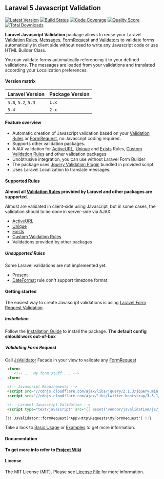 ## Laravel 5 Javascript Validation

[![Latest Version](https://img.shields.io/github/release/proengsoft/laravel-jsvalidation.svg?style=flat-square)](https://github.com/proengsoft/laravel-jsvalidation/releases)
[![Build Status](https://img.shields.io/travis/proengsoft/laravel-jsvalidation/master.svg?style=flat-square)](https://travis-ci.org/proengsoft/laravel-jsvalidation)
[![Code Coverage](https://scrutinizer-ci.com/g/proengsoft/laravel-jsvalidation/badges/coverage.png?b=master)](https://scrutinizer-ci.com/g/proengsoft/laravel-jsvalidation/?branch=master)
[![Quality Score](https://img.shields.io/scrutinizer/g/proengsoft/laravel-jsvalidation.svg?style=flat-square)](https://scrutinizer-ci.com/g/proengsoft/laravel-jsvalidation)
[![Total Downloads](https://img.shields.io/packagist/dt/proengsoft/laravel-jsvalidation.svg?style=flat-square)](https://packagist.org/packages/proengsoft/laravel-jsvalidation)

[JQuery Validation Plugin]: http://jqueryvalidation.org/
[FormRequest]: http://laravel.com/docs/5.4/validation#form-request-validation
[Validators]: http://laravel.com/docs/5.4/validation#form-request-validation
[Validation Rules]: http://laravel.com/docs/5.4/validation#available-validation-rules
[Custom Validations]: http://laravel.com/docs/5.4/validation#custom-validation-rules
[Messages]: http://laravel.com/docs/5.4/validation#error-messages-and-views
[Laravel Localization]: http://laravel.com/docs/5.4/localization
[Validation]: http://laravel.com/docs/5.4/validation
[Custom Validation Rules]: http://laravel.com/docs/5.4/validation#custom-validation-rules
[JQueryValidation]: http://jqueryvalidation.org/
[FormRequest]: http://laravel.com/docs/5.4/validation#form-request-validation
[Validators]: http://laravel.com/docs/5.4/validation#form-request-validation
[Validation Rules]: http://laravel.com/docs/5.4/validation#available-validation-rules
[Custom Validations]: http://laravel.com/docs/5.4/validation#custom-validation-rules
[Messages]: http://laravel.com/docs/5.4/validation#error-messages-and-views
[Laravel Localization]: http://laravel.com/docs/5.4/localization 
[Validation]: http://laravel.com/docs/5.4/validation 
[Validation Rules]: http://laravel.com/docs/5.4/validation#available-validation-rules
[Custom Validation Rules]: http://laravel.com/docs/5.4/validation#custom-validation-rules
**Laravel Javascript Validation** package allows to reuse your Laravel [Validation Rules][], [Messages][], [FormRequest][] and [Validators][] to validate forms automatically in client side without need to write any Javascript code or use HTML Builder Class. 

You can validate forms automatically referencing it to your defined validations. The messages are loaded from your  validations and translated according your Localization preferences.


#### Version matrix

| Laravel Version     | Package Version |
| ------------------- | --------------- |
| `5.0`, `5.2`, `5.3` | `1.x`           |
| `5.4`               | `2.x`           | 

#### Feature overview

- Automatic creation of Javascript validation based on your [Validation Rules][] or [FormRequest][], no Javascript coding required.
- Supports other validation packages. 
- AJAX validation for [ActiveURL](http://laravel.com/docs/5.4/validation#rule-active-url), [Unique](http://laravel.com/docs/5.4/validation#rule-unique) and [Exists](http://laravel.com/docs/5.4/validation#rule-exists) Rules, [Custom Validation Rules][] and other validation packages
- Unobtrusive integration, you can use without Laravel Form Builder
- The package uses [Jquery Validation Plugin](http://jqueryvalidation.org/)  bundled in provided script.
- Uses Laravel Localization to translate messages.


#### Supported Rules

**Almost all [Validation Rules][] provided by Laravel and other packages are supported**.

Almost are validated in client-side using Javascript, but in some cases, the validation should to be done in server-side via AJAX:
 - [ActiveURL](http://laravel.com/docs/5.4/validation#rule-active-url)
 - [Unique](http://laravel.com/docs/5.4/validation#rule-unique)
 - [Exists](http://laravel.com/docs/5.4/validation#rule-exists)
 - [Custom Validation Rules](https://laravel.com/docs/5.4/validation#custom-validation-rules)
 - Validations provided by other packages


##### Unsupported Rules

Some Laravel validations are not implemented yet.
    
- [Present](https://laravel.com/docs/5.4/validation#rule-present) 
- [DateFormat](https://laravel.com/docs/5.4/validation#rule-date-format) rule don't support timezone format


#### Getting started
The easiest way to create Javascript validations is using [Laravel Form Request Validation](http://laravel.com/docs/5.4/validation#form-request-validation).

##### Installation
Follow the [Installation Guide](https://github.com/proengsoft/laravel-jsvalidation/wiki/Installation) to install the package. **The default config shlould work out-of-box**

##### Validating Form Request
Call [JsValidator](https://github.com/proengsoft/laravel-jsvalidation/wiki/Facade) Facade in your view to validate any [FormRequest](https://laravel.com/docs/master/validation)
 
```html
 <form>
    <!-- ... My form stuff ... -->
 <form>

 <!-- Javascript Requirements -->
 <script src="//cdnjs.cloudflare.com/ajax/libs/jquery/2.1.3/jquery.min.js"></script>
 <script src="//cdnjs.cloudflare.com/ajax/libs/twitter-bootstrap/3.3.1/js/bootstrap.min.js"></script>

 <!-- Laravel Javascript Validation -->
 <script type="text/javascript" src="{{ asset('vendor/jsvalidation/js/jsvalidation.js')}}"></script>

{!! JsValidator::formRequest('App\Http\Requests\MyFormRequest') !!}

```

Take a look to [Basic Usage](https://github.com/proengsoft/laravel-jsvalidation/wiki/Basic-Usage) or [Examples](https://github.com/proengsoft/laravel-jsvalidation/wiki/Validating-Examples) to get more information.

#### Documentation

**To get more info refer to [Project Wiki](https://github.com/proengsoft/laravel-jsvalidation/wiki/Home)**


#### License

The MIT License (MIT). Please see [License File](LICENSE.md) for more information.

